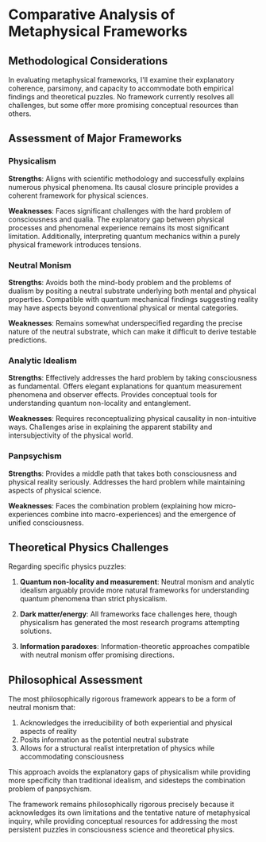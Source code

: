 # Comparative Analysis of Metaphysical Frameworks

## Methodological Considerations

In evaluating metaphysical frameworks, I'll examine their explanatory coherence, parsimony, and capacity to accommodate both empirical findings and theoretical puzzles. No framework currently resolves all challenges, but some offer more promising conceptual resources than others.

## Assessment of Major Frameworks

### Physicalism
**Strengths**: Aligns with scientific methodology and successfully explains numerous physical phenomena. Its causal closure principle provides a coherent framework for physical sciences.

**Weaknesses**: Faces significant challenges with the hard problem of consciousness and qualia. The explanatory gap between physical processes and phenomenal experience remains its most significant limitation. Additionally, interpreting quantum mechanics within a purely physical framework introduces tensions.

### Neutral Monism
**Strengths**: Avoids both the mind-body problem and the problems of dualism by positing a neutral substrate underlying both mental and physical properties. Compatible with quantum mechanical findings suggesting reality may have aspects beyond conventional physical or mental categories.

**Weaknesses**: Remains somewhat underspecified regarding the precise nature of the neutral substrate, which can make it difficult to derive testable predictions.

### Analytic Idealism
**Strengths**: Effectively addresses the hard problem by taking consciousness as fundamental. Offers elegant explanations for quantum measurement phenomena and observer effects. Provides conceptual tools for understanding quantum non-locality and entanglement.

**Weaknesses**: Requires reconceptualizing physical causality in non-intuitive ways. Challenges arise in explaining the apparent stability and intersubjectivity of the physical world.

### Panpsychism
**Strengths**: Provides a middle path that takes both consciousness and physical reality seriously. Addresses the hard problem while maintaining aspects of physical science.

**Weaknesses**: Faces the combination problem (explaining how micro-experiences combine into macro-experiences) and the emergence of unified consciousness.

## Theoretical Physics Challenges

Regarding specific physics puzzles:

1. **Quantum non-locality and measurement**: Neutral monism and analytic idealism arguably provide more natural frameworks for understanding quantum phenomena than strict physicalism.

2. **Dark matter/energy**: All frameworks face challenges here, though physicalism has generated the most research programs attempting solutions.

3. **Information paradoxes**: Information-theoretic approaches compatible with neutral monism offer promising directions.

## Philosophical Assessment

The most philosophically rigorous framework appears to be a form of neutral monism that:
1. Acknowledges the irreducibility of both experiential and physical aspects of reality
2. Posits information as the potential neutral substrate
3. Allows for a structural realist interpretation of physics while accommodating consciousness

This approach avoids the explanatory gaps of physicalism while providing more specificity than traditional idealism, and sidesteps the combination problem of panpsychism.

The framework remains philosophically rigorous precisely because it acknowledges its own limitations and the tentative nature of metaphysical inquiry, while providing conceptual resources for addressing the most persistent puzzles in consciousness science and theoretical physics.